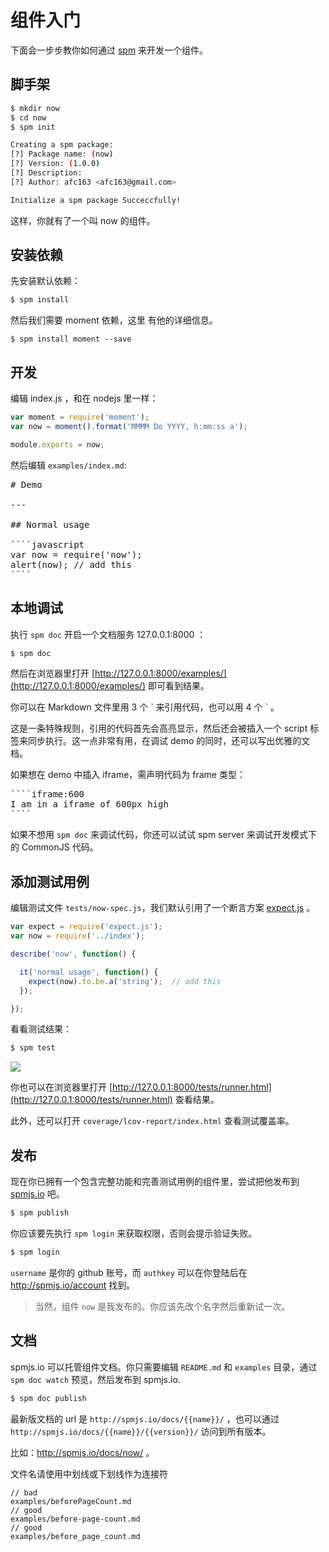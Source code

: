 
# 组件入门

下面会一步步教你如何通过 [spm](https://github.com/spmjs/spm) 来开发一个组件。

## 脚手架

```bash
$ mkdir now
$ cd now
$ spm init
```

```bash
Creating a spm package:
[?] Package name: (now)
[?] Version: (1.0.0)
[?] Description:
[?] Author: afc163 <afc163@gmail.com>

Initialize a spm package Succeccfully!
```

这样，你就有了一个叫 now 的组件。

## 安装依赖

先安装默认依赖：

```bash
$ spm install
```

然后我们需要 moment 依赖，这里 有他的详细信息。

```
$ spm install moment --save
```

## 开发

编辑 index.js ，和在 nodejs 里一样：

```javascript
var moment = require('moment');
var now = moment().format('MMMM Do YYYY, h:mm:ss a');

module.exports = now;
```

然后编辑 `examples/index.md`:

<pre>
# Demo

---

## Normal usage

````javascript
var now = require('now');
alert(now); // add this
````
</pre>

## 本地调试

执行 `spm doc` 开启一个文档服务 127.0.0.1:8000 ：

```bash
$ spm doc
```

然后在浏览器里打开 [http://127.0.0.1:8000/examples/](http://127.0.0.1:8000/examples/) 即可看到结果。

你可以在 Markdown 文件里用 3 个 &#96; 来引用代码，也可以用 4 个 &#96; 。

这是一条特殊规则，引用的代码首先会高亮显示，然后还会被插入一个 script 标签来同步执行。这一点非常有用，在调试 demo 的同时，还可以写出优雅的文档。

如果想在 demo 中插入 iframe，需声明代码为 frame 类型：

<pre>
````iframe:600
I am in a iframe of 600px high
````
</pre>

如果不想用 `spm doc` 来调试代码，你还可以试试 spm server 来调试开发模式下的 CommonJS 代码。

## 添加测试用例

编辑测试文件 `tests/now-spec.js`，我们默认引用了一个断言方案 [expect.js](http://spmjs.io/package/expect.js) 。

```javascript
var expect = require('expect.js');
var now = require('../index');

describe('now', function() {

  it('normal usage', function() {
    expect(now).to.be.a('string');  // add this
  });

});
```

看看测试结果：

```bash
$ spm test
```

![](https://t.alipayobjects.com/images/T1GjRfXiBaXXXXXXXX.png)

你也可以在浏览器里打开 [http://127.0.0.1:8000/tests/runner.html](http://127.0.0.1:8000/tests/runner.html) 查看结果。

此外，还可以打开 `coverage/lcov-report/index.html` 查看测试覆盖率。

## 发布

现在你已拥有一个包含完整功能和完善测试用例的组件里，尝试把他发布到 [spmjs.io](http://spmjs.io/) 吧。

```bash
$ spm publish
```

你应该要先执行 `spm login` 来获取权限，否则会提示验证失败。

```bash
$ spm login
```

`username` 是你的 github 账号，而 `authkey` 可以在你登陆后在 http://spmjs.io/account 找到。

> 当然，组件 `now` 是我发布的。你应该先改个名字然后重新试一次。

## 文档

spmjs.io 可以托管组件文档。你只需要编辑 `README.md` 和 `examples` 目录，通过 `spm doc watch` 预览，然后发布到 spmjs.io.

```bash
$ spm doc publish
```

最新版文档的 url 是 `http://spmjs.io/docs/{{name}}/` ，也可以通过 `http://spmjs.io/docs/{{name}}/{{version}}/` 访问到所有版本。

比如：http://spmjs.io/docs/now/ 。

文件名请使用中划线或下划线作为连接符

```
// bad
examples/beforePageCount.md
// good
examples/before-page-count.md
// good
examples/before_page_count.md
```
